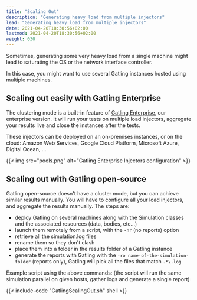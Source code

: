 ```yaml
---
title: "Scaling Out"
description: "Generating heavy load from multiple injectors"
lead: "Generating heavy load from multiple injectors"
date: 2021-04-20T18:30:56+02:00
lastmod: 2021-04-20T18:30:56+02:00
weight: 030
---
```


Sometimes, generating some very heavy load from a single machine might lead to saturating the OS or the network interface controller.

In this case, you might want to use several Gatling instances hosted using multiple machines.

## Scaling out easily with Gatling Enterprise

The clustering mode is a built-in feature of [Gatling Enterprise](https://gatling.io/enterprise/), our enterprise version. It will run your tests on multiple load injectors, aggregate your results live and close the instances after the tests.

These injectors can be deployed on an on-premises instances, or on the cloud: Amazon Web Services, Google Cloud Platform, Microsoft Azure, Digital Ocean, ...

{{< img src="pools.png" alt="Gatling Enterprise Injectors configuration" >}}

## Scaling out with Gatling open-source

Gatling open-source doesn't have a cluster mode, but you can achieve similar results manually. You will have to configure all your load injectors, and aggregate the results manually. The steps are:

* deploy Gatling on several machines along with the Simulation classes and the associated resources (data, bodies, etc...)
* launch them remotely from a script, with the `-nr` (no reports) option
* retrieve all the simulation.log files
* rename them so they don't clash
* place them into a folder in the results folder of a Gatling instance
* generate the reports with Gatling with the `-ro name-of-the-simulation-folder` (reports only), Gatling will pick all the files that match `.*\.log`

Example script using the above commands: (the script will run the same simulation parallel on given hosts, gather logs and generate a single report)

{{< include-code "GatlingScalingOut.sh" shell >}}
